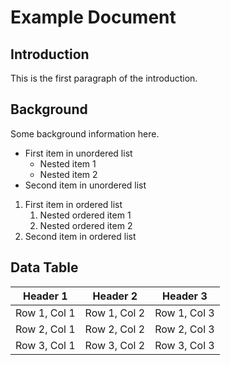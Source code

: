 # Example Document

## Introduction

This is the first paragraph of the introduction.

## Background

Some background information here.

- First item in unordered list
    - Nested item 1
    - Nested item 2
- Second item in unordered list

1. First item in ordered list
    1. Nested ordered item 1
    2. Nested ordered item 2
2. Second item in ordered list

## Data Table

| Header 1     | Header 2     | Header 3     |
|--------------|--------------|--------------|
| Row 1, Col 1 | Row 1, Col 2 | Row 1, Col 3 |
| Row 2, Col 1 | Row 2, Col 2 | Row 2, Col 3 |
| Row 3, Col 1 | Row 3, Col 2 | Row 3, Col 3 |